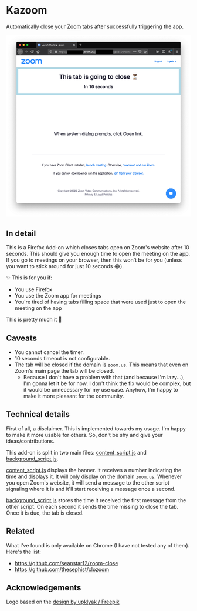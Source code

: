 # Kazoom

Automatically close your [Zoom](https://zoom.us/) tabs after successfully triggering the app.

![Zoom example](./zoom-example.png)

## In detail

This is a Firefox Add-on which closes tabs open on Zoom's website after 10 seconds. This should give you enough time to open the meeting on the app. If you go to meetings on your browser, then this won't be for you (unless you want to stick around for just 10 seconds :joy:).

:sparkles: This is for you if:

- You use Firefox
- You use the Zoom app for meetings
- You're tired of having tabs filling space that were used just to open the meeting on the app

This is pretty much it :blue_heart:

## Caveats

- You cannot cancel the timer.
- 10 seconds timeout is not configurable.
- The tab will be closed if the domain is `zoom.us`. This means that even on Zoom's main page the tab will be closed.
  - Because I don't have a problem with that (and because I'm lazy...), I'm gonna let it be for now. I don't think the fix would be complex, but it would be unnecessary for my use case. Anyhow, I'm happy to make it more pleasant for the community.

## Technical details

First of all, a disclaimer.
This is implemented towards my usage. I'm happy to make it more usable for others. So, don't be shy and give your ideas/contributions.

This add-on is split in two main files: [content_script.js](./content_script.js) and [background_script.js](./background_script.js).

[content_script.js](./content_script.js) displays the banner. It receives a number indicating the time and displays it. It will only display on the domain `zoom.us`. Whenever you open Zoom's website, it will send a message to the other script signaling where it is and it'll start receiving a message once a second.

[background_script.js](./background_script.js) stores the time it received the first message from the other script. On each second it sends the time missing to close the tab. Once it is due, the tab is closed.

## Related

What I've found is only available on Chrome (I have not tested any of them). Here's the list:

- https://github.com/seanstar12/zoom-close
- https://github.com/thesephist/clozoom

## Acknowledgements

Logo based on the [design by upklyak / Freepik](https://www.freepik.com/vectors/water)

